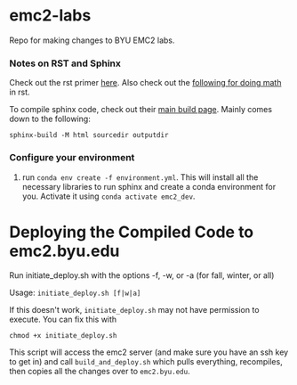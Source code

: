 # emc2-labs
Repo for making changes to BYU EMC2 labs.


### Notes on RST and Sphinx 

Check out the rst primer [here](https://www.sphinx-doc.org/en/master/usage/restructuredtext/basics.html#rst-primer). Also check out the [following for doing math](https://sphinx-rtd-trial.readthedocs.io/en/latest/ext/math.html) in rst.

To compile sphinx code, check out their [main build page](https://www.sphinx-doc.org/en/master/man/sphinx-build.html). Mainly comes down to the following:

`sphinx-build -M html sourcedir outputdir`

### Configure your environment
1) run `conda env create -f environment.yml`. This will install all the necessary libraries to run sphinx and create a conda environment for you. Activate it using `conda activate emc2_dev`.

# Deploying the Compiled Code to emc2.byu.edu
Run initiate_deploy.sh with the options -f, -w, or -a (for fall, winter, or all)

Usage: `initiate_deploy.sh [f|w|a]`

If this doesn't work, `initiate_deploy.sh` may not have permission to execute. You can fix this with

`chmod +x initiate_deploy.sh`

This script will access the emc2 server (and make sure you have an ssh key to get in) and call `build_and_deploy.sh` which pulls everything, recompiles, then copies all the changes over to `emc2.byu.edu`.